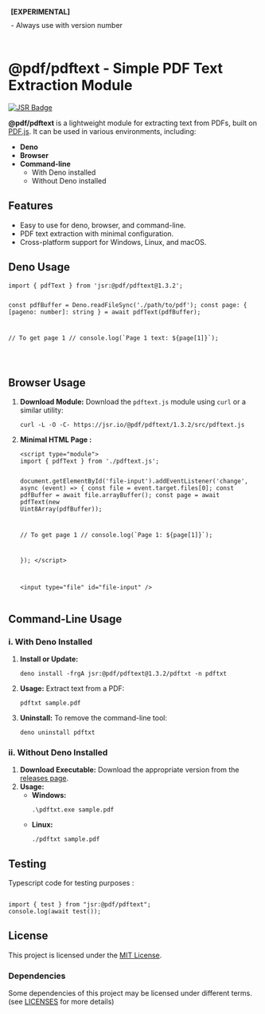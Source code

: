 <div style="padding: 5px; font-weight:bold"> [EXPERIMENTAL] </div>
<div style="padding: 5px"> - Always use with version number </div>

<br/>


<h1>@pdf/pdftext - Simple PDF Text Extraction Module</h1>

<a href="https://jsr.io/@pdf/pdftext">
<img src="https://jsr.io/badges/@pdf/pdftext" alt="JSR Badge" />
</a>

<p><strong>@pdf/pdftext</strong> is a lightweight module for 
extracting text from PDFs, built on 
<a href="https://mozilla.github.io/pdf.js/">PDF.js</a>. It can be used in
various environments, including:</p>

<ul>
<li><strong>Deno</strong></li>
<li><strong>Browser</strong></li>
<li><strong>Command-line</strong>
<ul>
<li>With Deno installed</li>
<li>Without Deno installed</li>
</ul>
</li>
</ul>

<h2>Features</h2>
<ul>
<li>Easy to use for deno, browser, and command-line.</li>
<li>PDF text extraction with minimal configuration.</li>
<li>Cross-platform support for Windows, Linux, and macOS.</li>
</ul>

<h2>Deno Usage</h2>
<pre><code>import { pdfText } from 'jsr:@pdf/pdftext@1.3.2';

const pdfBuffer = Deno.readFileSync('./path/to/pdf');
const page: { [pageno: number]: string } = await pdfText(pdfBuffer);

// To get page 1
// console.log(\`Page 1 text: ${page[1]}\`);

</code></pre>

<h2>Browser Usage</h2>
<ol>
<li><strong>Download Module:</strong> Download the <code>pdftext.js</code> module using 
<code>curl</code> or a similar utility:
<pre><code>curl -L -O -C- https://jsr.io/@pdf/pdftext/1.3.2/src/pdftext.js</code></pre>
</li>
<li><strong>Minimal HTML Page :</strong>
<pre><code>&lt;script type="module"&gt;
import { pdfText } from './pdftext.js';

document.getElementById('file-input').addEventListener('change', async (event) =&gt; {
const file = event.target.files[0];
const pdfBuffer = await file.arrayBuffer();
const page = await pdfText(new Uint8Array(pdfBuffer));

// To get page 1
// console.log(\`Page 1: ${page[1]}\`);

});
&lt;/script&gt;

&lt;input type="file" id="file-input" /&gt;
</code></pre>
</li>
</ol>


<h2>Command-Line Usage</h2>

<h3>i. With Deno Installed</h3>
<ol>
<li><strong>Install or Update:</strong>
<pre><code>deno install -frgA jsr:@pdf/pdftext@1.3.2/pdftxt -n pdftxt</code></pre>
</li>
<li><strong>Usage:</strong> Extract text from a PDF:
<pre><code>pdftxt sample.pdf</code></pre>
</li>
<li><strong>Uninstall:</strong> To remove the command-line tool:
<pre><code>deno uninstall pdftxt</code></pre>
</li>
</ol>

<h3>ii. Without Deno Installed</h3>
<ol>
<li><strong>Download Executable:</strong> Download the appropriate version from the 
<a href="https://github.com/tinyCodes1/pdftext/releases">releases page</a>.
</li>
<li><strong>Usage:</strong>
<ul>
<li><strong>Windows:</strong>
<pre><code>.\pdftxt.exe sample.pdf</code></pre>
</li>
<li><strong>Linux:</strong>
<pre><code>./pdftxt sample.pdf</code></pre>
</li>
</ul>
</li>
</ol>

<h2>Testing</h2>
<p>Typescript code for testing purposes :</p>
<pre><code>
import { test } from "jsr:@pdf/pdftext";
console.log(await test());
</code></pre>

<h2>License</h2>
<p>This project is licensed under the <a href="./LICENSES/LICENSE.txt">MIT License</a>.</p>

<h3>Dependencies</h3>
<p> Some dependencies of this project may be licensed under different terms. (see <a href="./LICENSES">LICENSES</a> for more details)</p>
